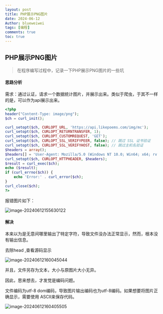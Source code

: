 ```yaml
---
layout: post
title: PHP展示PNG图片
date: 2024-06-12
Author: blueweiwei 
tags: [编程]
comments: true
toc: true
---
```


## PHP展示PNG图片

> 在程序编写过程中，记录一下PHP展示PNG图片的一些坑

#### 思路分析

需求：通过认证，请求一个数据统计图片，并展示出来。类似于爬虫，于其不一样的是，可以作为api展示出来。

```php
<?php
header("Content-Type: image/png");
$ch = curl_init();

curl_setopt($ch, CURLOPT_URL, 'https://api.likepoems.com/img/mc');
curl_setopt($ch, CURLOPT_RETURNTRANSFER, 1);
curl_setopt($ch, CURLOPT_CUSTOMREQUEST, 'GET');
curl_setopt($ch, CURLOPT_SSL_VERIFYPEER, false); // 跳过 SSL 证书验证
curl_setopt($ch, CURLOPT_SSL_VERIFYHOST, false); // 跳过主机名验证
$headers = array();
$headers[] = 'User-Agent: Mozilla/5.0 (Windows NT 10.0; Win64; x64; rv:110.0) Gecko/20100101 Firefox/110.0';
curl_setopt($ch, CURLOPT_HTTPHEADER, $headers);
$result = curl_exec($ch);
echo ($result);
if (curl_errno($ch)) {
    echo 'Error:' . curl_error($ch);
}
curl_close($ch);
?>
```

报错图片如下：

![image-20240612155630122](https://s2.loli.net/2024/06/12/qisGCN2SxQRfLgT.png)

#### 解决

本来以为是无意间哪里输出了特定字符，导致文件没办法正常显示，然而，根本没有输出信息。

去除head ,查看源码显示

![image-20240612160045044](https://s2.loli.net/2024/06/12/erDS4CV7jwnOQms.png)

并且，文件另存为文本，大小与原图片大小无异。

因此，思来想去，才发觉是编码问题。

文件编码为utf-8 dom编码，导致图片输出编码也为utf-8编码。如果想要将图片正确显示，需要使用 ASCII来保存代码。

![image-20240612160405505](https://s2.loli.net/2024/06/12/iPBV3scSwyRXYkr.png)

